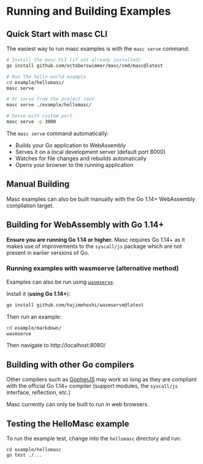 # Running and Building Examples

## Quick Start with masc CLI

The easiest way to run masc examples is with the `masc serve` command:

```bash
# Install the masc CLI (if not already installed)
go install github.com/octoberswimmer/masc/cmd/masc@latest

# Run the hello world example
cd example/hellomasc/
masc serve

# Or serve from the project root
masc serve ./example/hellomasc/

# Serve with custom port
masc serve -p 3000
```

The `masc serve` command automatically:
- Builds your Go application to WebAssembly
- Serves it on a local development server (default port 8000)
- Watches for file changes and rebuilds automatically
- Opens your browser to the running application

## Manual Building

Masc examples can also be built manually with the Go 1.14+ WebAssembly compilation target.

## Building for WebAssembly with Go 1.14+

**Ensure you are running Go 1.14 or higher.** Masc requires Go 1.14+ as it makes use of improvements to the `syscall/js` package which are not present in earlier versions of Go.

### Running examples with wasmserve (alternative method)

Examples can also be run using [`wasmserve`](https://github.com/hajimehoshi/wasmserve).

Install it (**using Go 1.14+**):

```bash
go install github.com/hajimehoshi/wasmserve@latest
```

Then run an example:

```bash
cd example/markdown/
wasmserve
```

Then navigate to http://localhost:8080/


## Building with other Go compilers

Other compilers such as [GopherJS](https://github.com/gopherjs) may work so long as they are compliant with the official Go 1.14+ compiler (support modules, the `syscall/js` interface, reflection, etc.)

Masc currently can only be built to run in web browsers.

## Testing the HelloMasc example

To run the example test, change into the `hellomasc` directory and run:

    cd example/hellomasc
    go test ./...
